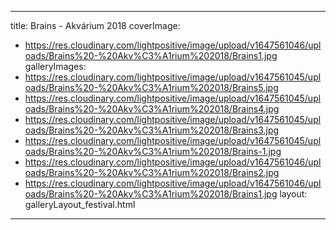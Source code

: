 
---
title: Brains - Akvárium 2018
coverImage:
  - https://res.cloudinary.com/lightpositive/image/upload/v1647561046/uploads/Brains%20-%20Akv%C3%A1rium%202018/Brains1.jpg
galleryImages:
   - https://res.cloudinary.com/lightpositive/image/upload/v1647561045/uploads/Brains%20-%20Akv%C3%A1rium%202018/Brains5.jpg
   - https://res.cloudinary.com/lightpositive/image/upload/v1647561045/uploads/Brains%20-%20Akv%C3%A1rium%202018/Brains4.jpg
   - https://res.cloudinary.com/lightpositive/image/upload/v1647561045/uploads/Brains%20-%20Akv%C3%A1rium%202018/Brains3.jpg
   - https://res.cloudinary.com/lightpositive/image/upload/v1647561045/uploads/Brains%20-%20Akv%C3%A1rium%202018/Brains-1.jpg
   - https://res.cloudinary.com/lightpositive/image/upload/v1647561046/uploads/Brains%20-%20Akv%C3%A1rium%202018/Brains2.jpg
   - https://res.cloudinary.com/lightpositive/image/upload/v1647561046/uploads/Brains%20-%20Akv%C3%A1rium%202018/Brains1.jpg
layout: galleryLayout_festival.html
---
